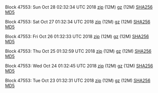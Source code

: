 Block 47553: Sun Oct 28 02:32:34 UTC 2018 [zip](https://files.01coin.io/testnet/2018-10-28/bootstrap.dat.zip) (12M) [gz](https://files.01coin.io/testnet/2018-10-28/bootstrap.dat.tar.gz) (12M) [SHA256](https://files.01coin.io/testnet/2018-10-28/sha256.txt) [MD5](https://files.01coin.io/testnet/2018-10-28/md5.txt)

Block 47553: Sat Oct 27 01:32:34 UTC 2018 [zip](https://files.01coin.io/testnet/2018-10-27/bootstrap.dat.zip) (12M) [gz](https://files.01coin.io/testnet/2018-10-27/bootstrap.dat.tar.gz) (12M) [SHA256](https://files.01coin.io/testnet/2018-10-27/sha256.txt) [MD5](https://files.01coin.io/testnet/2018-10-27/md5.txt)

Block 47553: Fri Oct 26 01:32:33 UTC 2018 [zip](https://files.01coin.io/testnet/2018-10-26/bootstrap.dat.zip) (12M) [gz](https://files.01coin.io/testnet/2018-10-26/bootstrap.dat.tar.gz) (12M) [SHA256](https://files.01coin.io/testnet/2018-10-26/sha256.txt) [MD5](https://files.01coin.io/testnet/2018-10-26/md5.txt)

Block 47553: Thu Oct 25 01:32:59 UTC 2018 [zip](https://files.01coin.io/testnet/2018-10-25/bootstrap.dat.zip) (12M) [gz](https://files.01coin.io/testnet/2018-10-25/bootstrap.dat.tar.gz) (12M) [SHA256](https://files.01coin.io/testnet/2018-10-25/sha256.txt) [MD5](https://files.01coin.io/testnet/2018-10-25/md5.txt)

Block 47553: Wed Oct 24 01:32:45 UTC 2018 [zip](https://files.01coin.io/testnet/2018-10-24/bootstrap.dat.zip) (12M) [gz](https://files.01coin.io/testnet/2018-10-24/bootstrap.dat.tar.gz) (12M) [SHA256](https://files.01coin.io/testnet/2018-10-24/sha256.txt) [MD5](https://files.01coin.io/testnet/2018-10-24/md5.txt)

Block 47553: Tue Oct 23 01:32:31 UTC 2018 [zip](https://files.01coin.io/testnet/2018-10-23/bootstrap.dat.zip) (12M) [gz](https://files.01coin.io/testnet/2018-10-23/bootstrap.dat.tar.gz) (12M) [SHA256](https://files.01coin.io/testnet/2018-10-23/sha256.txt) [MD5](https://files.01coin.io/testnet/2018-10-23/md5.txt)
